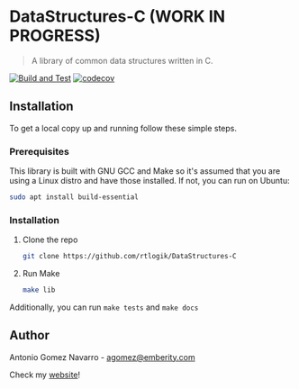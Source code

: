 # DataStructures-C (WORK IN PROGRESS)

> A library of common data structures written in C.

[![Build and Test](https://github.com/emberity/DataStructures-C/actions/workflows/build-test.yml/badge.svg?branch=main)](https://github.com/emberity/DataStructures-C/actions/workflows/build-test.yml)
[![codecov](https://codecov.io/gh/emberity/DataStructures-C/branch/main/graph/badge.svg?token=B0QUKSUX5Q)](https://codecov.io/gh/emberity/DataStructures-C)

## Installation
To get a local copy up and running follow these simple steps.
### Prerequisites
This library is built with GNU GCC and Make so it's assumed that you are using a Linux distro and have those installed. 
If not, you can run on Ubuntu:
  ```sh
  sudo apt install build-essential
  ```
### Installation
1. Clone the repo
   ```sh
   git clone https://github.com/rtlogik/DataStructures-C
   ```
2. Run Make
   ```sh
   make lib
   ```
Additionally, you can run `make tests` and `make docs`


## Author
Antonio Gomez Navarro - agomez@emberity.com

Check my [website](www.emberity.com)!


